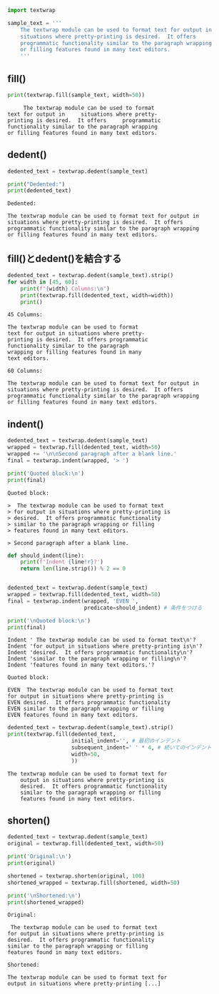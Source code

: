 ```python
import textwrap

sample_text = '''
    The textwrap module can be used to format text for output in
    situations where pretty-printing is desired.  It offers
    programmatic functionality similar to the paragraph wrapping
    or filling features found in many text editors.
    '''
```

## fill()


```python
print(textwrap.fill(sample_text, width=50))
```

         The textwrap module can be used to format
    text for output in     situations where pretty-
    printing is desired.  It offers     programmatic
    functionality similar to the paragraph wrapping
    or filling features found in many text editors.


## dedent()


```python
dedented_text = textwrap.dedent(sample_text)

print("Dedented:")
print(dedented_text)
```

    Dedented:
    
    The textwrap module can be used to format text for output in
    situations where pretty-printing is desired.  It offers
    programmatic functionality similar to the paragraph wrapping
    or filling features found in many text editors.
    


## fill()とdedent()を結合する


```python
dedented_text = textwrap.dedent(sample_text).strip()
for width in [45, 60]:
    print(f"{width} Columns:\n")
    print(textwrap.fill(dedented_text, width=width))
    print()
```

    45 Columns:
    
    The textwrap module can be used to format
    text for output in situations where pretty-
    printing is desired.  It offers programmatic
    functionality similar to the paragraph
    wrapping or filling features found in many
    text editors.
    
    60 Columns:
    
    The textwrap module can be used to format text for output in
    situations where pretty-printing is desired.  It offers
    programmatic functionality similar to the paragraph wrapping
    or filling features found in many text editors.
    


## indent()


```python
dedented_text = textwrap.dedent(sample_text)
wrapped = textwrap.fill(dedented_text, width=50)
wrapped += '\n\nSecond paragraph after a blank line.'
final = textwrap.indent(wrapped, '> ')

print('Quoted block:\n')
print(final)
```

    Quoted block:
    
    >  The textwrap module can be used to format text
    > for output in situations where pretty-printing is
    > desired.  It offers programmatic functionality
    > similar to the paragraph wrapping or filling
    > features found in many text editors.
    
    > Second paragraph after a blank line.



```python
def should_indent(line):
    print(f'Indent {line!r}?')
    return len(line.strip()) % 2 == 0


dedented_text = textwrap.dedent(sample_text)
wrapped = textwrap.fill(dedented_text, width=50)
final = textwrap.indent(wrapped, 'EVEN ',
                        predicate=should_indent) # 条件をつける

print('\nQuoted block:\n')
print(final)
```

    Indent ' The textwrap module can be used to format text\n'?
    Indent 'for output in situations where pretty-printing is\n'?
    Indent 'desired.  It offers programmatic functionality\n'?
    Indent 'similar to the paragraph wrapping or filling\n'?
    Indent 'features found in many text editors.'?
    
    Quoted block:
    
    EVEN  The textwrap module can be used to format text
    for output in situations where pretty-printing is
    EVEN desired.  It offers programmatic functionality
    EVEN similar to the paragraph wrapping or filling
    EVEN features found in many text editors.



```python
dedented_text = textwrap.dedent(sample_text).strip()
print(textwrap.fill(dedented_text,
                    initial_indent='', # 最初のインデント
                    subsequent_indent=' ' * 4, # 続いてのインデント
                    width=50,
                    ))
```

    The textwrap module can be used to format text for
        output in situations where pretty-printing is
        desired.  It offers programmatic functionality
        similar to the paragraph wrapping or filling
        features found in many text editors.


## shorten()


```python
dedented_text = textwrap.dedent(sample_text)
original = textwrap.fill(dedented_text, width=50)

print('Original:\n')
print(original)

shortened = textwrap.shorten(original, 100)
shortened_wrapped = textwrap.fill(shortened, width=50)

print('\nShortened:\n')
print(shortened_wrapped)
```

    Original:
    
     The textwrap module can be used to format text
    for output in situations where pretty-printing is
    desired.  It offers programmatic functionality
    similar to the paragraph wrapping or filling
    features found in many text editors.
    
    Shortened:
    
    The textwrap module can be used to format text for
    output in situations where pretty-printing [...]



```python

```
